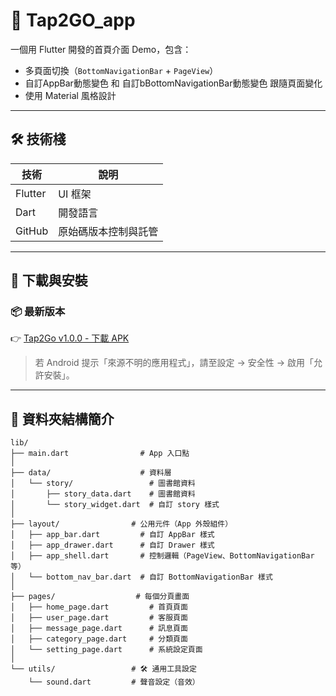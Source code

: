 # 📱 Tap2GO_app

一個用 Flutter 開發的首頁介面 Demo，包含：

- 多頁面切換（`BottomNavigationBar` + `PageView`）
- 自訂AppBar動態變色 和 自訂bBottomNavigationBar動態變色 跟隨頁面變化
- 使用 Material 風格設計

---

## 🛠 技術棧

| 技術         | 說明                    |
|--------------|------------------------|
| Flutter      | UI 框架                |
| Dart         | 開發語言                |
| GitHub       | 原始碼版本控制與託管     |

---

## 🌟 下載與安裝

### 📦 最新版本
👉 [Tap2Go v1.0.0 - 下載 APK](https://github.com/Dethanev/Tap2Go_app/releases/tag/v1.0.0)

> 若 Android 提示「來源不明的應用程式」，請至設定 → 安全性 → 啟用「允許安裝」。

---

## 📁 資料夾結構簡介
```
lib/
├── main.dart                # App 入口點
│
├── data/                    # 資料層
│   └── story/                 # 圖書館資料
│       ├── story_data.dart    # 圖書館資料
│       └── story_widget.dart  # 自訂 story 樣式
│
├── layout/                # 公用元件（App 外殼組件）
│   ├── app_bar.dart         # 自訂 AppBar 樣式
│   ├── app_drawer.dart      # 自訂 Drawer 樣式
│   ├── app_shell.dart       # 控制邏輯（PageView、BottomNavigationBar等）
│   └── bottom_nav_bar.dart  # 自訂 BottomNavigationBar 樣式
│
├── pages/                  # 每個分頁畫面
│   ├── home_page.dart         # 首頁頁面
│   ├── user_page.dart         # 客服頁面
│   ├── message_page.dart      # 訊息頁面
│   ├── category_page.dart     # 分類頁面
│   └── setting_page.dart      # 系統設定頁面
│
└── utils/                 # 🛠️ 通用工具設定
    └── sound.dart         # 聲音設定（音效）
```
